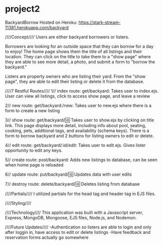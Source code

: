 # project2
BackyardBorrow
Hosted on Heroku:
https://stark-stream-11381.herokuapp.com/backyard

////Concept////
Users are either backyard borrowers or listers. 

Borrowers are looking for an outside space that they can borrow for a day to enjoy! The home page shows them the title of all listings and their location. They can click on the title to take them to a "show page" where they are able to see more detail, a photo, and submit a form to "borrow the backyard."

Listers are property owners who are listing their yard. From the "show page", they are able to edit their listing or delete it from the database. 

////7 Restful Routes////
1// index route:  get/backyard: Takes user to index.ejs. User can view all listings, click to access show page, and leave a review

2// new route:  get/backyard:/new: Takes user to new.ejs where there is a form to create a new listing

3// show route:  get/backyard/:id: Takes user to show.ejs by clicking on title link. This page displays more detail, including info about pool, seating, cooking, pets, additional tags, and availability (schema keys). There is a form to borrow backyard and 2 buttons for listing owners to edit or delete.

4// edit route:  get/backyard/:id/edit: Takes user to edit.ejs. Gives lister opportunity to edit any keys.

5// create route:  post/backyard: Adds new listings to database, can be seen when home page is reloaded

6// update route:  put/backyard/:id: Updates data with user edits

7// destroy route:  delete/backyard/:id: Deletes listing from database

////Partials////
I utilized partials for the head tag and header tag in EJS files.

////Styling////

////Technology////
This application was built with a Javascript server, Express, MongoDB, Mongoose, EJS files, Node.js, and Nodemon.

////Future Updates////
-Authentication so listers are able to login and only after loggin in, have access to edit or delete listings
-Have feedback and reservation forms actually go somewhere 